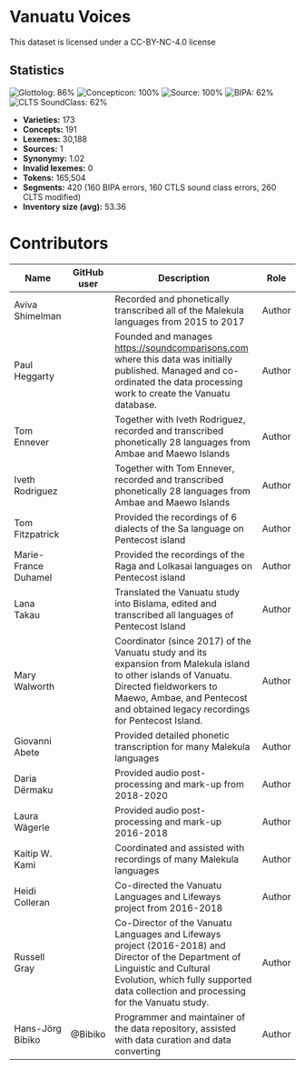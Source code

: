 # Vanuatu Voices

This dataset is licensed under a CC-BY-NC-4.0 license

## Statistics


![Glottolog: 86%](https://img.shields.io/badge/Glottolog-86%25-yellowgreen.svg "Glottolog: 86%")
![Concepticon: 100%](https://img.shields.io/badge/Concepticon-100%25-brightgreen.svg "Concepticon: 100%")
![Source: 100%](https://img.shields.io/badge/Source-100%25-brightgreen.svg "Source: 100%")
![BIPA: 62%](https://img.shields.io/badge/BIPA-62%25-orange.svg "BIPA: 62%")
![CLTS SoundClass: 62%](https://img.shields.io/badge/CLTS%20SoundClass-62%25-orange.svg "CLTS SoundClass: 62%")

- **Varieties:** 173
- **Concepts:** 191
- **Lexemes:** 30,188
- **Sources:** 1
- **Synonymy:** 1.02
- **Invalid lexemes:** 0
- **Tokens:** 165,504
- **Segments:** 420 (160 BIPA errors, 160 CTLS sound class errors, 260 CLTS modified)
- **Inventory size (avg):** 53.36

# Contributors

Name               | GitHub user     | Description                          | Role
---                | ---             | ---                                  | ---
Aviva Shimelman |  | Recorded and phonetically transcribed all of the Malekula languages from 2015 to 2017 | Author
Paul Heggarty |  | Founded and manages https://soundcomparisons.com where this data was initially published. Managed and co-ordinated the data processing work to create the Vanuatu database. | Author
Tom Ennever |  | Together with Iveth Rodriguez, recorded and transcribed phonetically 28 languages from Ambae and Maewo Islands | Author
Iveth Rodriguez |  | Together with Tom Ennever, recorded and transcribed phonetically 28 languages from Ambae and Maewo Islands | Author
Tom Fitzpatrick |  | Provided the recordings of 6 dialects of the Sa language on Pentecost island | Author
Marie-France Duhamel |  | Provided the recordings of the Raga and Lolkasai languages on Pentecost island | Author
Lana Takau |  | Translated the Vanuatu study into Bislama, edited and transcribed all languages of Pentecost Island  | Author
Mary Walworth |  | Coordinator (since 2017) of the Vanuatu study and its expansion from Malekula island to other islands of Vanuatu. Directed fieldworkers to Maewo, Ambae, and Pentecost and obtained legacy recordings for Pentecost Island. | Author
Giovanni Abete |  | Provided detailed phonetic transcription for many Malekula languages  | Author
Daria Dërmaku |  | Provided audio post-processing and mark-up from 2018-2020 | Author
Laura Wägerle |  | Provided audio post-processing and mark-up 2016-2018 | Author
Kaitip W. Kami |  | Coordinated and assisted with recordings of many Malekula languages | Author
Heidi Colleran |  | Co-directed the Vanuatu Languages and Lifeways project from 2016-2018 | Author
Russell Gray |  | Co-Director of the Vanuatu Languages and Lifeways project (2016-2018) and Director of the Department of Linguistic and Cultural Evolution, which fully supported data collection and processing for the Vanuatu study. | Author
Hans-Jörg Bibiko | @Bibiko | Programmer and maintainer of the data repository, assisted with data curation and data converting | Author


